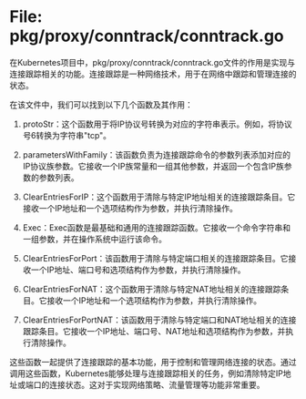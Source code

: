 # File: pkg/proxy/conntrack/conntrack.go

在Kubernetes项目中，pkg/proxy/conntrack/conntrack.go文件的作用是实现与连接跟踪相关的功能。连接跟踪是一种网络技术，用于在网络中跟踪和管理连接的状态。

在该文件中，我们可以找到以下几个函数及其作用：

1. protoStr：这个函数用于将IP协议号转换为对应的字符串表示。例如，将协议号6转换为字符串"tcp"。

2. parametersWithFamily：该函数负责为连接跟踪命令的参数列表添加对应的IP协议族参数。它接收一个IP族常量和一组其他参数，并返回一个包含IP族参数的参数列表。

3. ClearEntriesForIP：这个函数用于清除与特定IP地址相关的连接跟踪条目。它接收一个IP地址和一个选项结构作为参数，并执行清除操作。

4. Exec：Exec函数是最基础和通用的连接跟踪函数。它接收一个命令字符串和一组参数，并在操作系统中运行该命令。

5. ClearEntriesForPort：该函数用于清除与特定端口相关的连接跟踪条目。它接收一个IP地址、端口号和选项结构作为参数，并执行清除操作。

6. ClearEntriesForNAT：这个函数用于清除与特定NAT地址相关的连接跟踪条目。它接收一个IP地址和一个选项结构作为参数，并执行清除操作。

7. ClearEntriesForPortNAT：该函数用于清除与特定端口和NAT地址相关的连接跟踪条目。它接收一个IP地址、端口号、NAT地址和选项结构作为参数，并执行清除操作。

这些函数一起提供了连接跟踪的基本功能，用于控制和管理网络连接的状态。通过调用这些函数，Kubernetes能够处理与连接跟踪相关的任务，例如清除特定IP地址或端口的连接状态。这对于实现网络策略、流量管理等功能非常重要。

